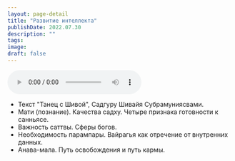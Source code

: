 ```yaml
---
layout: page-detail
title: "Развитие интеллекта"
publishDate: 2022.07.30
description: ""
tags:
image:
draft: false
---
```


<audio title="2022.07.30 - Развитие интеллекта.mp3" src="https://filer-api.advayta.org/v1.0/public/files/74316" controls=""></audio>

* Текст "Танец с Шивой", Садгуру Шивайя Субрамуниясвами.
* Мати (познание). Качества садху. Четыре признака готовности к санньясе.
* Важность саттвы. Сферы богов.
* Необходимость парампары. Вайрагья как отречение от внутренних данных.
* Анава-мала. Путь освобождения и путь кармы.

  
